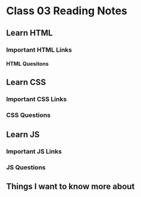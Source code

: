# Class 03 Reading Notes

## Learn HTML

### Important HTML Links

[]()

#### HTML Quesitons

## Learn CSS

### Important CSS Links

[]()

[]()

### CSS Questions

## Learn JS

### Important JS Links

[]()
[]()

### JS Questions

## Things I want to know more about
